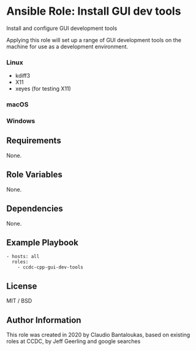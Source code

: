 # Ansible Role: Install GUI dev tools

Install and configure GUI development tools

Applying this role will set up a range of GUI development tools on the machine for use as a development environment.

### Linux

- kdiff3
- X11
- xeyes (for testing X11)

### macOS


### Windows

## Requirements

None.

## Role Variables

None.

## Dependencies

None.

## Example Playbook

    - hosts: all
      roles:
        - ccdc-cpp-gui-dev-tools

## License

MIT / BSD

## Author Information

This role was created in 2020 by Claudio Bantaloukas, based on existing roles at CCDC, by Jeff Geerling and google searches